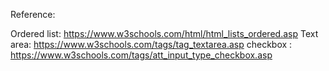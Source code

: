 Reference: 

  Ordered list:  https://www.w3schools.com/html/html_lists_ordered.asp
  Text area: https://www.w3schools.com/tags/tag_textarea.asp
  checkbox : https://www.w3schools.com/tags/att_input_type_checkbox.asp